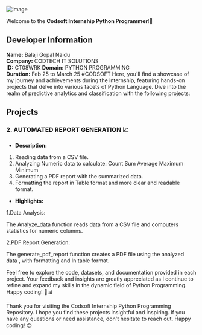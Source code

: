 ![image](https://github.com/user-attachments/assets/a4c9e754-9072-4cca-b3da-635aac305a46)

Welcome to the **Codsoft Internship Python Programmer**!🌟
## Developer Information
**Name:** Balaji Gopal Naidu  
**Company:** CODTECH IT SOLUTIONS  
**ID:** CT08WRK 
**Domain:** PYTHON PROGRAMMING  
**Duration:** Feb 25 to March 25 
#CODSOFT
Here, you'll find a showcase of my journey and achievements during the internship, featuring hands-on projects that delve into various facets of Python Language. Dive into the realm of predictive analytics and classification with the following projects:

## Projects

### 2. **AUTOMATED REPORT GENERATION** 📈
- **Description:**
1. Reading data from a CSV file.
2. Analyzing Numeric data to calculate:
   Count
   Sum
   Average
   Maximum
   Minimum
3. Generating a PDF report with the summarized data.
4. Formatting the report in Table format and more clear and readable format.
- **Highlights:**

1.Data Analysis:
  
  The Analyze_data function reads data from a CSV file and computers statistics for numeric columns.
  
2.PDF Report Generation:

  The generate_pdf_report function creates a PDF file using the analyzed data , with formatting and In table format.
  

Feel free to explore the code, datasets, and documentation provided in each project. Your feedback and insights are greatly appreciated as I continue to refine and expand my skills in the dynamic field of Python Programming. Happy coding! 🚀📊

Thank you for visiting the Codsoft Internship Python Programming Repository. I hope you find these projects insightful and inspiring. If you have any questions or need assistance, don't hesitate to reach out. Happy coding! 😊

